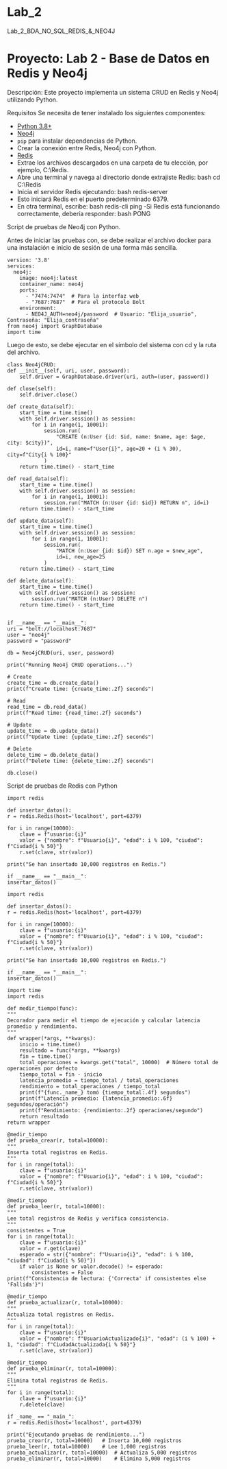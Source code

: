 # Lab_2
Lab_2_BDA_NO_SQL_REDIS_&amp;_NEO4J

# Proyecto: Lab 2 - Base de Datos en Redis y Neo4j

Descripción:
Este proyecto implementa un sistema CRUD en Redis y Neo4j utilizando Python. 


Requisitos
Se necesita de tener instalado los siguientes componentes:

- [Python 3.8+](https://www.python.org/downloads/)
- [Neo4j](https://neo4j.com/)
- `pip` para instalar dependencias de Python.
- Crear la conexión entre Redis, Neo4j con Python.
- [Redis](https://redis.io/es/)
- Extrae los archivos descargados en una carpeta de tu elección, por ejemplo, C:\Redis.
- Abre una terminal y navega al directorio donde extrajiste Redis:
  bash
  cd C:\Redis  
- Inicia el servidor Redis ejecutando:
  bash
  redis-server    
- Esto iniciará Redis en el puerto predeterminado 6379.
- En otra terminal, escribe:
  bash
  redis-cli ping
-Si Redis está funcionando correctamente, debería responder:
  bash
  PONG


Script de pruebas de Neo4j con Python.

Antes de iniciar las pruebas con, se debe realizar el archivo docker para una instalación e inicio de sesión de una forma más sencilla.

    version: '3.8'
    services:
      neo4j:
        image: neo4j:latest
        container_name: neo4j
        ports:
          - "7474:7474"  # Para la interfaz web
          - "7687:7687"  # Para el protocolo Bolt
        environment:
          - NEO4J_AUTH=neo4j/password  # Usuario: "Elija_usuario", Contraseña: "Elija_contraseña"
    from neo4j import GraphDatabase
    import time
Luego de esto, se debe ejecutar en el símbolo del sistema con cd y la ruta del archivo.

    class Neo4jCRUD:
    def __init__(self, uri, user, password):
        self.driver = GraphDatabase.driver(uri, auth=(user, password))

    def close(self):
        self.driver.close()

    def create_data(self):
        start_time = time.time()
        with self.driver.session() as session:
            for i in range(1, 10001):
                session.run(
                    "CREATE (n:User {id: $id, name: $name, age: $age, city: $city})",
                    id=i, name=f"User{i}", age=20 + (i % 30), city=f"City{i % 100}"
                )
        return time.time() - start_time

    def read_data(self):
        start_time = time.time()
        with self.driver.session() as session:
            for i in range(1, 10001):
                session.run("MATCH (n:User {id: $id}) RETURN n", id=i)
        return time.time() - start_time

    def update_data(self):
        start_time = time.time()
        with self.driver.session() as session:
            for i in range(1, 10001):
                session.run(
                    "MATCH (n:User {id: $id}) SET n.age = $new_age",
                    id=i, new_age=25
                )
        return time.time() - start_time

    def delete_data(self):
        start_time = time.time()
        with self.driver.session() as session:
            session.run("MATCH (n:User) DELETE n")
        return time.time() - start_time


    if __name__ == "__main__":
    uri = "bolt://localhost:7687"
    user = "neo4j"
    password = "password"

    db = Neo4jCRUD(uri, user, password)

    print("Running Neo4j CRUD operations...")

    # Create
    create_time = db.create_data()
    print(f"Create time: {create_time:.2f} seconds")

    # Read
    read_time = db.read_data()
    print(f"Read time: {read_time:.2f} seconds")

    # Update
    update_time = db.update_data()
    print(f"Update time: {update_time:.2f} seconds")

    # Delete
    delete_time = db.delete_data()
    print(f"Delete time: {delete_time:.2f} seconds")

    db.close()

Script de pruebas de Redis con Python

    import redis

    def insertar_datos():
    r = redis.Redis(host='localhost', port=6379)

    for i in range(10000):
        clave = f"usuario:{i}"
        valor = {"nombre": f"Usuario{i}", "edad": i % 100, "ciudad": f"Ciudad{i % 50}"}
        r.set(clave, str(valor))

    print("Se han insertado 10,000 registros en Redis.")

    if __name__ == "__main__":
    insertar_datos()

    import redis

    def insertar_datos():
    r = redis.Redis(host='localhost', port=6379)

    for i in range(10000):
        clave = f"usuario:{i}"
        valor = {"nombre": f"Usuario{i}", "edad": i % 100, "ciudad": f"Ciudad{i % 50}"}
        r.set(clave, str(valor))

    print("Se han insertado 10,000 registros en Redis.")

    if __name__ == "__main__":
    insertar_datos()

    import time
    import redis

    def medir_tiempo(func):
    """
    Decorador para medir el tiempo de ejecución y calcular latencia promedio y rendimiento.
    """
    def wrapper(*args, **kwargs):
        inicio = time.time()
        resultado = func(*args, **kwargs)
        fin = time.time()
        total_operaciones = kwargs.get("total", 10000)  # Número total de operaciones por defecto
        tiempo_total = fin - inicio
        latencia_promedio = tiempo_total / total_operaciones
        rendimiento = total_operaciones / tiempo_total
        print(f"{func._name_} tomó {tiempo_total:.4f} segundos")
        print(f"Latencia promedio: {latencia_promedio:.6f} segundos/operación")
        print(f"Rendimiento: {rendimiento:.2f} operaciones/segundo")
        return resultado
    return wrapper

    @medir_tiempo
    def prueba_crear(r, total=10000):
    """
    Inserta total registros en Redis.
    """
    for i in range(total):
        clave = f"usuario:{i}"
        valor = {"nombre": f"Usuario{i}", "edad": i % 100, "ciudad": f"Ciudad{i % 50}"}
        r.set(clave, str(valor))

    @medir_tiempo
    def prueba_leer(r, total=10000):
    """
    Lee total registros de Redis y verifica consistencia.
    """
    consistentes = True
    for i in range(total):
        clave = f"usuario:{i}"
        valor = r.get(clave)
        esperado = str({"nombre": f"Usuario{i}", "edad": i % 100, "ciudad": f"Ciudad{i % 50}"})
        if valor is None or valor.decode() != esperado:
            consistentes = False
    print(f"Consistencia de lectura: {'Correcta' if consistentes else 'Fallida'}")

    @medir_tiempo
    def prueba_actualizar(r, total=10000):
    """
    Actualiza total registros en Redis.
    """
    for i in range(total):
        clave = f"usuario:{i}"
        valor = {"nombre": f"UsuarioActualizado{i}", "edad": (i % 100) + 1, "ciudad": f"CiudadActualizada{i % 50}"}
        r.set(clave, str(valor))

    @medir_tiempo
    def prueba_eliminar(r, total=10000):
    """
    Elimina total registros de Redis.
    """
    for i in range(total):
        clave = f"usuario:{i}"
        r.delete(clave)

    if _name_ == "_main_":
    r = redis.Redis(host='localhost', port=6379)

    print("Ejecutando pruebas de rendimiento...")
    prueba_crear(r, total=10000)   # Inserta 10,000 registros
    prueba_leer(r, total=10000)    # Lee 1,000 registros
    prueba_actualizar(r, total=10000)  # Actualiza 5,000 registros
    prueba_eliminar(r, total=10000)    # Elimina 5,000 registros


